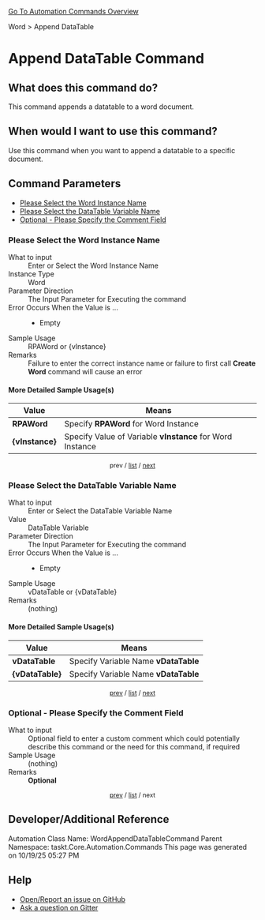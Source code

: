 <!--TITLE: Append DataTable Command -->
<!-- SUBTITLE: a command in the Word group. -->
[Go To Automation Commands Overview](/automation-commands.md)


Word &gt; Append DataTable


# Append DataTable Command


## What does this command do?
This command appends a datatable to a word document.


## When would I want to use this command?
Use this command when you want to append a datatable to a specific document.


<a id="param_list"></a>
## Command Parameters
- [Please Select the Word Instance Name](#param_0)
- [Please Select the DataTable Variable Name](#param_1)
- [Optional - Please Specify the Comment Field](#param_2)


<a id="param_0"></a>
### Please Select the Word Instance Name


<dl>
<dt>What to input</dt><dd>Enter or Select the Word Instance Name</dd>
<dt>Instance Type</dt><dd>Word</dd>
<dt>Parameter Direction</dt><dd>The Input Parameter for Executing the command</dd>
<dt>Error Occurs When the Value is ...</dt><dd><ul>
<li>Empty</li>
</ul></dd>
<dt>Sample Usage</dt><dd>RPAWord or {vInstance}</dd>
<dt>Remarks</dt><dd>Failure to enter the correct instance name or failure to first call <strong>Create Word</strong> command will cause an error</dd>
</dl>




#### More Detailed Sample Usage(s)
| Value | Means |
|---|---|
| <strong>RPAWord</strong> | Specify **RPAWord** for Word Instance |
| <strong>{vInstance}</strong> | Specify Value of Variable **vInstance** for Word Instance |


<div style="font-size: 90%; text-align: center">


prev / [list](#param_list) / [next](#param_1)


</div>


<a id="param_1"></a>
### Please Select the DataTable Variable Name


<dl>
<dt>What to input</dt><dd>Enter or Select the DataTable Variable Name</dd>
<dt>Value</dt><dd>DataTable Variable</dd>
<dt>Parameter Direction</dt><dd>The Input Parameter for Executing the command</dd>
<dt>Error Occurs When the Value is ...</dt><dd><ul>
<li>Empty</li>
</ul></dd>
<dt>Sample Usage</dt><dd>vDataTable or {vDataTable}</dd>
<dt>Remarks</dt><dd>(nothing)</dd>
</dl>




#### More Detailed Sample Usage(s)
| Value | Means |
|---|---|
| <strong>vDataTable</strong> | Specify Variable Name **vDataTable** |
| <strong>{vDataTable}</strong> | Specify Variable Name **vDataTable** |


<div style="font-size: 90%; text-align: center">


[prev](#param_1) / [list](#param_list) / [next](#param_2)


</div>


<a id="param_2"></a>
### Optional - Please Specify the Comment Field


<dl>
<dt>What to input</dt><dd>Optional field to enter a custom comment which could potentially describe this command or the need for this command, if required</dd>
<dt>Sample Usage</dt><dd>(nothing)</dd>
<dt>Remarks</dt><dd><strong>Optional</strong><br></dd>
</dl>




<div style="font-size: 90%; text-align: center">


[prev](#param_2) / [list](#param_list) / next


</div>


## Developer/Additional Reference
Automation Class Name: WordAppendDataTableCommand
Parent Namespace: taskt.Core.Automation.Commands
This page was generated on 10/19/25 05:27 PM


## Help
- [Open/Report an issue on GitHub](https://github.com/rcktrncn/taskt/issues/new)
- [Ask a question on Gitter](https://gitter.im/taskt-rpa/Lobby)
